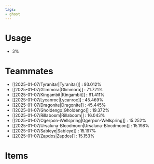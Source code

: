 ```yaml
---
tags:
- ghost
---
```

# Usage
- 3%
# Teammates
- [[2025-01-07/Tyranitar|Tyranitar]] : 93.012%
- [[2025-01-07/Glimmora|Glimmora]] : 71.721%
- [[2025-01-07/Kingambit|Kingambit]] : 61.411%
- [[2025-01-07/Lycanroc|Lycanroc]] : 45.469%
- [[2025-01-07/Dragonite|Dragonite]] : 45.445%
- [[2025-01-07/Gholdengo|Gholdengo]] : 19.372%
- [[2025-01-07/Rillaboom|Rillaboom]] : 16.043%
- [[2025-01-07/Ogerpon-Wellspring|Ogerpon-Wellspring]] : 15.252%
- [[2025-01-07/Ursaluna-Bloodmoon|Ursaluna-Bloodmoon]] : 15.198%
- [[2025-01-07/Sableye|Sableye]] : 15.197%
- [[2025-01-07/Zapdos|Zapdos]] : 15.153%
# Items